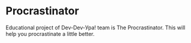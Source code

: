 # Procrastinator
Educational project of Dev-Dev-Ура! team is The Procrastinator. This will help you procrastinate a little better.
